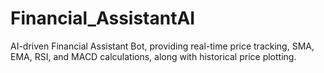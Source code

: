 # Financial_AssistantAI
AI-driven Financial Assistant Bot, providing real-time price tracking, SMA, EMA, RSI, and MACD calculations, along with historical price plotting.
